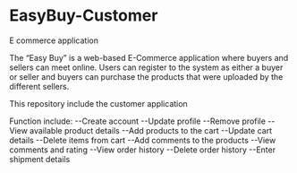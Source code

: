 # EasyBuy-Customer
E commerce application

The “Easy Buy” is a web-based E-Commerce application where buyers and sellers can meet online. 
Users can register to the system as either a buyer or seller and buyers can purchase the products that were uploaded by the different sellers. 

This repository include the customer application

Function include:
  --Create account
  --Update profile
  --Remove profile 
  --View available product details
  --Add products to the cart
  --Update cart details
  --Delete items from cart
  --Add comments to the products
  --View comments and rating
  --View order history
  --Delete order history
  --Enter shipment details

